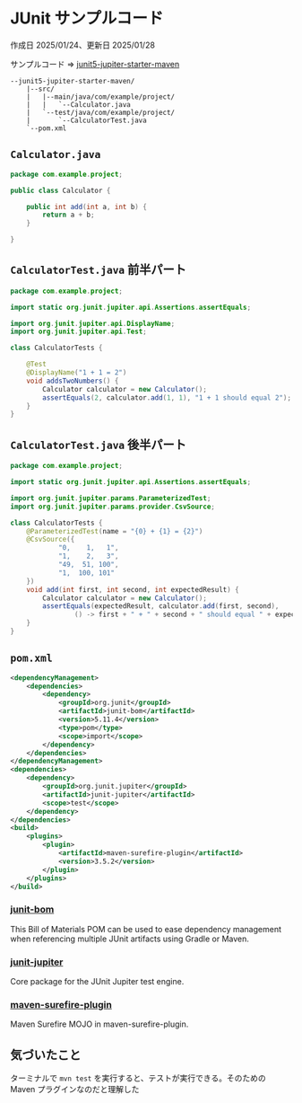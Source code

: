 # JUnit サンプルコード

作成日 2025/01/24、更新日 2025/01/28

サンプルコード => [junit5-jupiter-starter-maven](https://github.com/junit-team/junit5-samples/tree/r5.11.4/junit5-jupiter-starter-maven)

```text
--junit5-jupiter-starter-maven/
    |--src/
    |   |--main/java/com/example/project/
    |   |   `--Calculator.java
    |   `--test/java/com/example/project/
    |       `--CalculatorTest.java
    `--pom.xml
```

## `Calculator.java`

```java
package com.example.project;

public class Calculator {

    public int add(int a, int b) {
        return a + b;
    }

}
```

## `CalculatorTest.java` 前半パート

```java
package com.example.project;

import static org.junit.jupiter.api.Assertions.assertEquals;

import org.junit.jupiter.api.DisplayName;
import org.junit.jupiter.api.Test;

class CalculatorTests {

    @Test
    @DisplayName("1 + 1 = 2")
    void addsTwoNumbers() {
        Calculator calculator = new Calculator();
        assertEquals(2, calculator.add(1, 1), "1 + 1 should equal 2");
    }
}
```

## `CalculatorTest.java` 後半パート

```java
package com.example.project;

import static org.junit.jupiter.api.Assertions.assertEquals;

import org.junit.jupiter.params.ParameterizedTest;
import org.junit.jupiter.params.provider.CsvSource;

class CalculatorTests {
    @ParameterizedTest(name = "{0} + {1} = {2}")
    @CsvSource({
            "0,    1,   1",
            "1,    2,   3",
            "49,  51, 100",
            "1,  100, 101"
    })
    void add(int first, int second, int expectedResult) {
        Calculator calculator = new Calculator();
        assertEquals(expectedResult, calculator.add(first, second),
                () -> first + " + " + second + " should equal " + expectedResult);
    }
}
```

## `pom.xml`

```xml
<dependencyManagement>
    <dependencies>
        <dependency>
            <groupId>org.junit</groupId>
            <artifactId>junit-bom</artifactId>
            <version>5.11.4</version>
            <type>pom</type>
            <scope>import</scope>
        </dependency>
    </dependencies>
</dependencyManagement>
<dependencies>
    <dependency>
        <groupId>org.junit.jupiter</groupId>
        <artifactId>junit-jupiter</artifactId>
        <scope>test</scope>
    </dependency>
</dependencies>
<build>
    <plugins>
        <plugin>
            <artifactId>maven-surefire-plugin</artifactId>
            <version>3.5.2</version>
        </plugin>
    </plugins>
</build>
```

### [junit-bom](https://mvnrepository.com/artifact/org.junit/junit-bom)

This Bill of Materials POM can be used to ease dependency management when referencing multiple JUnit artifacts using Gradle or Maven.

### [junit-jupiter](https://mvnrepository.com/artifact/org.junit.jupiter/junit-jupiter-engine)

Core package for the JUnit Jupiter test engine.

### [maven-surefire-plugin](https://mvnrepository.com/artifact/org.apache.maven.plugins/maven-surefire-plugin)

Maven Surefire MOJO in maven-surefire-plugin.

## 気づいたこと

ターミナルで `mvn test` を実行すると、テストが実行できる。そのための Maven プラグインなのだと理解した
